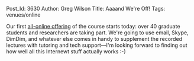 Post_Id: 3630
Author: Greg Wilson
Title: Aaaand We're Off!
Tags: venues/online

<p>Our first <a href="|filename|2010-09-14-software-carpentry-offered-online-in-fall-2010-for-ontario-students.md">all-online offering</a> of the course starts today: over 40 graduate students and researchers are taking part. We're going to use email, Skype, DimDim, and whatever else comes in handy to supplement the recorded lectures with tutoring and tech support&mdash;I'm looking forward to finding out how well all this Internewt stuff actually works :-)</p>
